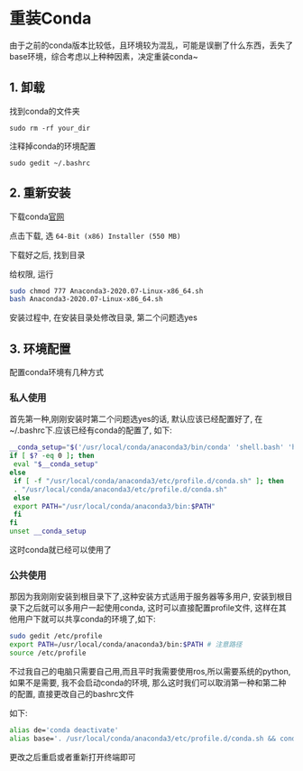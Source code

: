 # 重装Conda


由于之前的conda版本比较低，且环境较为混乱，可能是误删了什么东西，丢失了base环境，综合考虑以上种种因素，决定重装conda~

<!--more-->

## 1. 卸载

找到conda的文件夹

`sudo rm -rf your_dir`

注释掉conda的环境配置

`sudo gedit ~/.bashrc`

## 2. 重新安装

下载conda[官网](https://www.anaconda.com/products/individual#macos)

点击下载, 选 `64-Bit (x86) Installer (550 MB)`

下载好之后, 找到目录

给权限, 运行

```bash
sudo chmod 777 Anaconda3-2020.07-Linux-x86_64.sh  
bash Anaconda3-2020.07-Linux-x86_64.sh
```

安装过程中, 在安装目录处修改目录, 第二个问题选yes

## 3. 环境配置

配置conda环境有几种方式

### 私人使用
首先第一种,刚刚安装时第二个问题选yes的话, 默认应该已经配置好了, 在~/.bashrc下.应该已经有conda的配置了, 如下:

```bash
__conda_setup="$('/usr/local/conda/anaconda3/bin/conda' 'shell.bash' 'hook' 2> /dev/null)"  
if [ $? -eq 0 ]; then  
 eval "$__conda_setup"  
else  
 if [ -f "/usr/local/conda/anaconda3/etc/profile.d/conda.sh" ]; then  
 . "/usr/local/conda/anaconda3/etc/profile.d/conda.sh"  
 else  
 export PATH="/usr/local/conda/anaconda3/bin:$PATH"  
 fi  
fi  
unset __conda_setup
```

这时conda就已经可以使用了

### 公共使用

那因为我刚刚安装到根目录下了,这种安装方式适用于服务器等多用户, 安装到根目录下之后就可以多用户一起使用conda, 这时可以直接配置profile文件, 这样在其他用户下就可以共享conda的环境了,如下:

```bash
sudo gedit /etc/profile  
export PATH=/usr/local/conda/anaconda3/bin:$PATH # 注意路径  
source /etc/profile
```


不过我自己的电脑只需要自己用,而且平时我需要使用ros,所以需要系统的python, 如果不是需要, 我不会启动conda的环境, 那么这时我们可以取消第一种和第二种的配置, 直接更改自己的bashrc文件

如下:

```bash
alias de='conda deactivate'  
alias base='. /usr/local/conda/anaconda3/etc/profile.d/conda.sh && conda activate base'
```

更改之后重启或者重新打开终端即可
